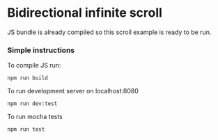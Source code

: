 # Bidirectional infinite scroll
JS bundle is already compiled so this scroll example is ready to be run. 
### Simple instructions
To compile JS run:

    npm run build
To run development server on localhost:8080

    npm run dev:test
To run mocha tests

    npm run test

